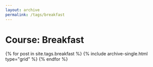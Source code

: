 ```yaml
---
layout: archive
permalink: /tags/breakfast
---
```


# Course: Breakfast

<div class="tiles">
{% for post in site.tags.breakfast %}
  {% include archive-single.html type="grid" %}
{% endfor %}
</div><!-- /.tiles -->
